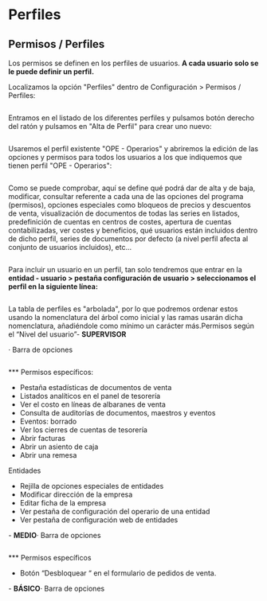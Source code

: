 # Perfiles

## Permisos / Perfiles

Los permisos se definen en los perfiles de usuarios. **A cada usuario solo se le puede definir un perfil.**

Localizamos la opción "Perfiles" dentro de Configuración > Permisos / Perfiles:

<figure><img src="../../../.gitbook/assets/imagen (11) (3).png" alt=""><figcaption></figcaption></figure>

Entramos en el listado de los diferentes perfiles y pulsamos botón derecho del ratón y pulsamos en "Alta de Perfil" para crear uno nuevo:

<figure><img src="../../../.gitbook/assets/imagen (13) (3) (1) (1).png" alt=""><figcaption></figcaption></figure>

Usaremos el perfil existente "OPE - Operarios" y abriremos la edición de las opciones y permisos para todos los usuarios a los que indiquemos que tienen perfil "OPE - Operarios":

<figure><img src="../../../.gitbook/assets/imagen (1) (1) (4).png" alt=""><figcaption></figcaption></figure>

Como se puede comprobar, aquí se define qué podrá dar de alta y de baja, modificar, consultar referente a cada una de las opciones del programa (permisos), opciones especiales como bloqueos de precios y descuentos de venta, visualización de documentos de todas las series en listados, predefinición de cuentas en centros de costes, apertura de cuentas contabilizadas, ver costes y beneficios, qué usuarios están incluidos dentro de dicho perfil, series de documentos por defecto (a nivel perfil afecta al conjunto de usuarios incluidos), etc...

<figure><img src="../../../.gitbook/assets/imagen (16) (1) (2).png" alt=""><figcaption></figcaption></figure>

Para incluir un usuario en un perfil, tan solo tendremos que entrar en la **entidad - usuario > pestaña configuración de usuario > seleccionamos el perfil en la siguiente línea:**

<figure><img src="../../../.gitbook/assets/imagen (15) (5) (1).png" alt=""><figcaption></figcaption></figure>

La tabla de perfiles es "arbolada", por lo que podremos ordenar estos usando la nomenclatura del árbol como inicial y las ramas usarán dicha nomenclatura, añadiéndole como mínimo un carácter más.Permisos según el “Nivel del usuario”- **SUPERVISOR**

· Barra de opciones

<figure><img src="../../../.gitbook/assets/imagen (17) (3) (1).png" alt=""><figcaption></figcaption></figure>

\*\*\* Permisos específicos:

* Pestaña estadísticas de documentos de venta
* Listados analíticos en el panel de tesorería
* Ver el costo en líneas de albaranes de venta
* Consulta de auditorías de documentos, maestros y eventos
* Eventos: borrado
* Ver los cierres de cuentas de tesorería
* Abrir facturas
* Abrir un asiento de caja
* Abrir una remesa

Entidades

* Rejilla de opciones especiales de entidades
* Modificar dirección de la empresa
* Editar ficha de la empresa
* Ver pestaña de configuración del operario de una entidad
* Ver pestaña de configuración web de entidades

\- **MEDIO**· Barra de opciones

<figure><img src="../../../.gitbook/assets/imagen (19) (1) (1).png" alt=""><figcaption></figcaption></figure>

\*\*\* Permisos específicos

* Botón “Desbloquear “ en el formulario de pedidos de venta.

\- **BÁSICO**· Barra de opciones

<figure><img src="../../../.gitbook/assets/imagen (18) (2) (2).png" alt=""><figcaption></figcaption></figure>
